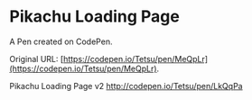 # Pikachu Loading Page

A Pen created on CodePen.

Original URL: [https://codepen.io/Tetsu/pen/MeQpLr](https://codepen.io/Tetsu/pen/MeQpLr).

Pikachu Loading Page v2
http://codepen.io/Tetsu/pen/LkQqPa